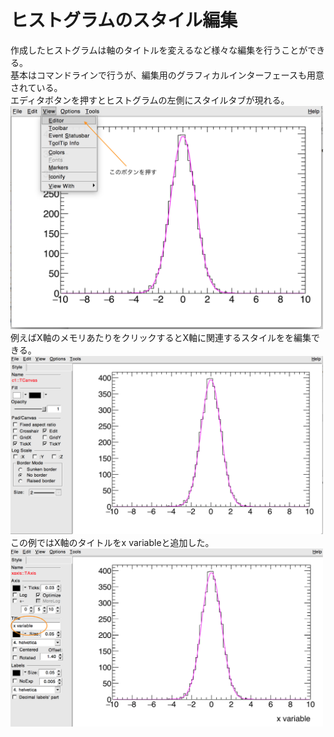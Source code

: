 
# ヒストグラムのスタイル編集
作成したヒストグラムは軸のタイトルを変えるなど様々な編集を行うことができる。  
基本はコマンドラインで行うが、編集用のグラフィカルインターフェースも用意されている。  
エディタボタンを押すとヒストグラムの左側にスタイルタブが現れる。  
<img src="https://github.com/MakotoUchida/b3exp/blob/master/notebooks/ss1.png" width="500px">  
例えばX軸のメモリあたりをクリックするとX軸に関連するスタイルをを編集できる。
<img src = "https://github.com/MakotoUchida/b3exp/blob/master/notebooks/ss2.png" width="500px">  
この例ではX軸のタイトルをx variableと追加した。   
<img src = "https://github.com/MakotoUchida/b3exp/blob/master/notebooks/ss3.png" width="500px">
